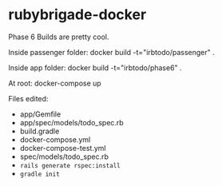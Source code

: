# rubybrigade-docker
Phase 6
Builds are pretty cool.

Inside passenger folder:
docker build -t="irbtodo/passenger" .

Inside app folder:
docker build -t="irbtodo/phase6" .

At root:
docker-compose up

Files edited:
+ app/Gemfile
+ app/spec/models/todo_spec.rb
+ build.gradle
+ docker-compose.yml
+ docker-compose-test.yml
+ spec/models/todo_spec.rb
+ `rails generate rspec:install`
+ `gradle init`

